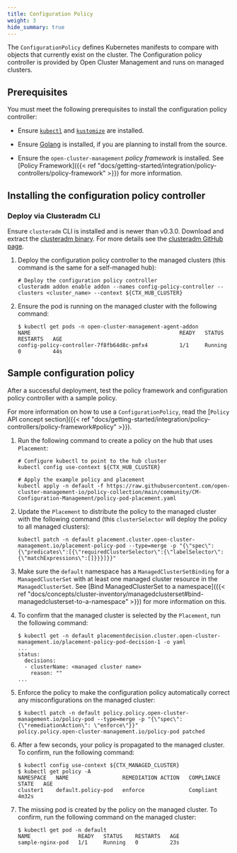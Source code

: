 ```yaml
---
title: Configuration Policy
weight: 3
hide_summary: true
---
```


The `ConfigurationPolicy` defines Kubernetes manifests to compare with objects that currently exist on the cluster. The
Configuration policy controller is provided by Open Cluster Management and runs on managed clusters.



## Prerequisites

You must meet the following prerequisites to install the configuration policy controller:

- Ensure [`kubectl`](https://kubernetes.io/docs/tasks/tools/install-kubectl) and
  [`kustomize`](https://kubectl.docs.kubernetes.io/installation/kustomize/) are installed.

- Ensure [Golang](https://golang.org/doc/install) is installed, if you are planning to install from the source.

- Ensure the `open-cluster-management` _policy framework_ is installed. See
  [Policy Framework]({{< ref "docs/getting-started/integration/policy-controllers/policy-framework" >}}) for more information.

## Installing the configuration policy controller

### Deploy via Clusteradm CLI

Ensure `clusteradm` CLI is installed and is newer than v0.3.0. Download and extract the
[clusteradm binary](https://github.com/open-cluster-management-io/clusteradm/releases/latest). For more details see the
[clusteradm GitHub page](https://github.com/open-cluster-management-io/clusteradm/blob/main/README.md#quick-start).

1. Deploy the configuration policy controller to the managed clusters (this command is the same for a self-managed hub):

   ```Shell
   # Deploy the configuration policy controller
   clusteradm addon enable addon --names config-policy-controller --clusters <cluster_name> --context ${CTX_HUB_CLUSTER}
   ```

2. Ensure the pod is running on the managed cluster with the following command:

   ```Shell
   $ kubectl get pods -n open-cluster-management-agent-addon
   NAME                                               READY   STATUS    RESTARTS   AGE
   config-policy-controller-7f8fb64d8c-pmfx4          1/1     Running   0          44s
   ```

## Sample configuration policy

After a successful deployment, test the policy framework and configuration policy controller with a sample policy.

For more information on how to use a `ConfigurationPolicy`, read the
[`Policy` API concept section]({{< ref "docs/getting-started/integration/policy-controllers/policy-framework#policy" >}}).

1. Run the following command to create a policy on the hub that uses `Placement`:

   ```Shell
   # Configure kubectl to point to the hub cluster
   kubectl config use-context ${CTX_HUB_CLUSTER}

   # Apply the example policy and placement
   kubectl apply -n default -f https://raw.githubusercontent.com/open-cluster-management-io/policy-collection/main/community/CM-Configuration-Management/policy-pod-placement.yaml
   ```

2. Update the `Placement` to distribute the policy to the managed cluster with the following command (this
   `clusterSelector` will deploy the policy to all managed clusters):

   ```Shell
   kubectl patch -n default placement.cluster.open-cluster-management.io/placement-policy-pod --type=merge -p "{\"spec\":{\"predicates\":[{\"requiredClusterSelector\":{\"labelSelector\":{\"matchExpressions\":[]}}}]}}"
   ```

3. Make sure the `default` namespace has a `ManagedClusterSetBinding` for a `ManagedClusterSet` with at least one
   managed cluster resource in the `ManagedClusterSet`. See
   [Bind ManagedClusterSet to a namespace]({{< ref "docs/concepts/cluster-inventory/managedclusterset#bind-managedclusterset-to-a-namespace" >}}) for more
   information on this.

4. To confirm that the managed cluster is selected by the `Placement`, run the following command:

   ```Shell
   $ kubectl get -n default placementdecision.cluster.open-cluster-management.io/placement-policy-pod-decision-1 -o yaml
   ...
   status:
     decisions:
     - clusterName: <managed cluster name>
       reason: ""
   ...
   ```

5. Enforce the policy to make the configuration policy automatically correct any misconfigurations on the managed
   cluster:

   ```Shell
   $ kubectl patch -n default policy.policy.open-cluster-management.io/policy-pod --type=merge -p "{\"spec\":{\"remediationAction\": \"enforce\"}}"
   policy.policy.open-cluster-management.io/policy-pod patched
   ```

6. After a few seconds, your policy is propagated to the managed cluster. To confirm, run the following command:

   ```Shell
   $ kubectl config use-context ${CTX_MANAGED_CLUSTER}
   $ kubectl get policy -A
   NAMESPACE   NAME                 REMEDIATION ACTION   COMPLIANCE STATE   AGE
   cluster1    default.policy-pod   enforce              Compliant          4m32s
   ```

7. The missing pod is created by the policy on the managed cluster. To confirm, run the following command on the managed
   cluster:

   ```Shell
   $ kubectl get pod -n default
   NAME               READY   STATUS    RESTARTS   AGE
   sample-nginx-pod   1/1     Running   0          23s
   ```
